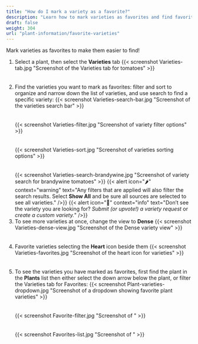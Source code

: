 ```yaml
---
title: "How do I mark a variety as a favorite?"
description: "Learn how to mark varieties as favorites and find favorite varieties"
draft: false
weight: 304
url: "plant-information/favorite-varieties"
---
```


Mark varieties as favorites to make them easier to find!

1. Select a plant, then select the **Varieties** tab
{{< screenshot Varieties-tab.jpg "Screenshot of the Varieties tab for tomatoes" >}}<br /><br /><br />
2. Find the varieties you want to mark as favorites: filter and sort to organize and narrow down the list of varieties, and use search to find a specific variety:
{{< screenshot Varieties-search-bar.jpg "Screenshot of the varieties search bar" >}}<br /><br /><br />
{{< screenshot Varieties-filter.jpg "Screenshot of variety filter options" >}}<br /><br /><br />
{{< screenshot Varieties-sort.jpg "Screenshot of varieties sorting options" >}}<br /><br /><br />
{{< screenshot Varieties-search-brandywine.jpg "Screenshot of variety search for brandywine tomatoes" >}}
{{< alert icon="🌶️" context="warning" text="Any filters that are applied will also filter the search results. Select **Show All** and be sure all sources are selected to see all varieties." />}}
{{< alert icon="🥬" context="info" text="Don’t see the variety you are looking for? *Submit (or upvote!) a variety request* or *create a custom variety.*" />}}
3. To see more varieties at once, change the view to **Dense**
{{< screenshot Varieties-dense-view.jpg "Screenshot of the Dense variety view" >}}<br /><br /><br />
4. Favorite varieties selecting the **Heart** icon beside them
{{< screenshot Varieties-favorites.jpg "Screenshot of the heart icon for varieties" >}}<br /><br /><br />
5. To see the varieties you have marked as favorites, first find the plant in the **Plants** list then either select the down arrow below the plant, or filter the Varieties tab for Favorites:
{{< screenshot Plant-varieties-dropdown.jpg "Screenshot of a dropdown showing favorite plant varieties" >}}<br /><br /><br />
{{< screenshot Favorite-filter.jpg "Screenshot of " >}}<br /><br /><br />
{{< screenshot Favorites-list.jpg "Screenshot of " >}}
